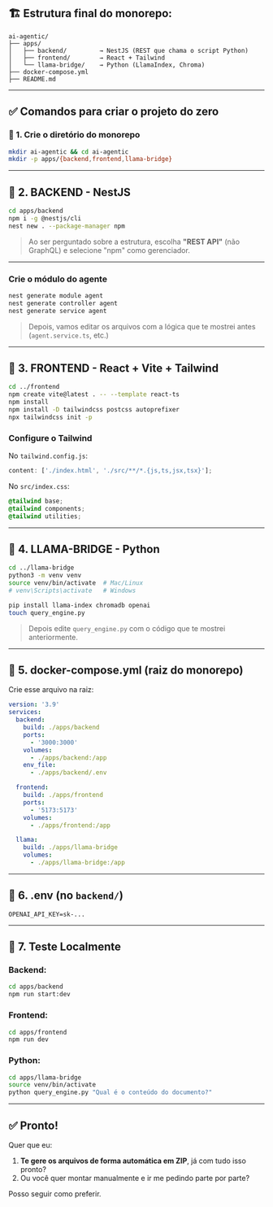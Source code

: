 ## 🏗️ Estrutura final do monorepo:

```
ai-agentic/
├── apps/
│   ├── backend/         → NestJS (REST que chama o script Python)
│   ├── frontend/        → React + Tailwind
│   └── llama-bridge/    → Python (LlamaIndex, Chroma)
├── docker-compose.yml
├── README.md
```

---

## ✅ Comandos para criar o projeto do zero

### 📁 1. Crie o diretório do monorepo

```bash
mkdir ai-agentic && cd ai-agentic
mkdir -p apps/{backend,frontend,llama-bridge}
```

---

## 🔧 2. BACKEND - NestJS

```bash
cd apps/backend
npm i -g @nestjs/cli
nest new . --package-manager npm
```

> Ao ser perguntado sobre a estrutura, escolha **"REST API"** (não GraphQL) e selecione "npm" como gerenciador.

---

### Crie o módulo do agente

```bash
nest generate module agent
nest generate controller agent
nest generate service agent
```

> Depois, vamos editar os arquivos com a lógica que te mostrei antes (`agent.service.ts`, etc.)

---

## 🎨 3. FRONTEND - React + Vite + Tailwind

```bash
cd ../frontend
npm create vite@latest . -- --template react-ts
npm install
npm install -D tailwindcss postcss autoprefixer
npx tailwindcss init -p
```

### Configure o Tailwind

No `tailwind.config.js`:

```js
content: ['./index.html', './src/**/*.{js,ts,jsx,tsx}'];
```

No `src/index.css`:

```css
@tailwind base;
@tailwind components;
@tailwind utilities;
```

---

## 🐍 4. LLAMA-BRIDGE - Python

```bash
cd ../llama-bridge
python3 -m venv venv
source venv/bin/activate  # Mac/Linux
# venv\Scripts\activate   # Windows

pip install llama-index chromadb openai
touch query_engine.py
```

> Depois edite `query_engine.py` com o código que te mostrei anteriormente.

---

## 🐳 5. docker-compose.yml (raiz do monorepo)

Crie esse arquivo na raiz:

```yaml
version: '3.9'
services:
  backend:
    build: ./apps/backend
    ports:
      - '3000:3000'
    volumes:
      - ./apps/backend:/app
    env_file:
      - ./apps/backend/.env

  frontend:
    build: ./apps/frontend
    ports:
      - '5173:5173'
    volumes:
      - ./apps/frontend:/app

  llama:
    build: ./apps/llama-bridge
    volumes:
      - ./apps/llama-bridge:/app
```

---

## 📝 6. .env (no `backend/`)

```env
OPENAI_API_KEY=sk-...
```

---

## 🧪 7. Teste Localmente

### Backend:

```bash
cd apps/backend
npm run start:dev
```

### Frontend:

```bash
cd apps/frontend
npm run dev
```

### Python:

```bash
cd apps/llama-bridge
source venv/bin/activate
python query_engine.py "Qual é o conteúdo do documento?"
```

---

## ✅ Pronto!

Quer que eu:

1. **Te gere os arquivos de forma automática em ZIP**, já com tudo isso pronto?
2. Ou você quer montar manualmente e ir me pedindo parte por parte?

Posso seguir como preferir.
